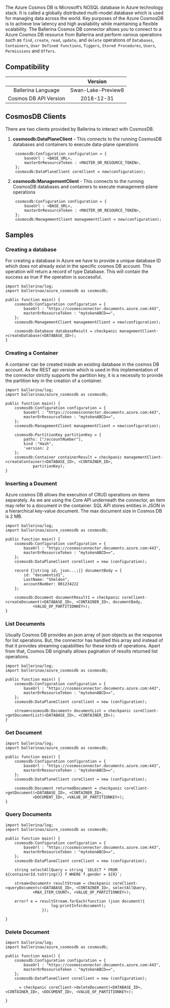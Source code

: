 The Azure Cosmos DB is Microsoft’s NOSQL database in Azure technology stack. It is called a globally distributed 
multi-model database which is used for managing data across the world. Key purposes of the Azure CosmosDB is to achieve 
low latency and high availability while maintaining a flexible scalability. 
The Ballerina Cosmos DB connector allows you to connect to a Azure Cosmos DB resource from Ballerina and perform various 
operations such as `find`, `create`, `read`, `update`, and `delete` operations of `Databases`, `Containers`,
`User Defined Functions`, `Tiggers`, `Stored Procedures`, `Users`, `Permissions` and `Offers`. 

## Compatibility

|                           |    Version                  |
|:-------------------------:|:---------------------------:|
| Ballerina Language        | Swan-Lake-Preview8          |
| Cosmos DB API Version     | 2018-12-31                  |

## CosmosDB Clients

There are two clients provided by Ballerina to interact with CosmosDB.

1. **cosmosdb:DataPlaneClient** - This connects to the running CosmosDB databases and containers to execute data-plane 
operations 

   ```ballerina
    cosmosdb:Configuration configuration = {
        baseUrl : <BASE_URL>,
        masterOrResourceToken : <MASTER_OR_RESOURCE_TOKEN>,
    };
    cosmosdb:DataPlaneClient coreClient = new(configuration);
   ```
2. **cosmosdb:ManagementClient** - This connects to the running CosmosDB databases and containers to execute 
management-plane operations 

   ```ballerina
    cosmosdb:Configuration configuration = {
        baseUrl : <BASE_URL>,
        masterOrResourceToken : <MASTER_OR_RESOURCE_TOKEN>,
    };
    cosmosdb:ManagementClient managementClient = new(configuration);
   ```

## Samples 
### Creating a database
For creating a database in Azure we have to provide a unique database ID which does not already exist in the specific 
cosmos DB account. This operation will return a record of type Database. This will contain the success as true if the 
operation is successful.

```ballerina
import ballerina/log;
import ballerinax/azure_cosmosdb as cosmosdb;

public function main() {
    cosmosdb:Configuration configuration = {
        baseUrl : "https://cosmosconnector.documents.azure.com:443",
        masterOrResourceToken : "mytokenABCD==",
    };
    cosmosdb:ManagementClient managementClient = new(configuration);

    cosmosdb:Database databaseResult = checkpanic managementClient->createDatabase(<DATABASE_ID>);
}
```

### Creating a Container
A container can be created inside an existing database in the cosmos DB account. As the REST api version which is used 
in this implementation of the connector strictly supports the partition key, it is a necessity to provide the 
partition key in the creation of a container. 

```ballerina
import ballerina/log;
import ballerinax/azure_cosmosdb as cosmosdb;

public function main() {
    cosmosdb:Configuration configuration = {
        baseUrl : "https://cosmosconnector.documents.azure.com:443",
        masterOrResourceToken : "mytokenABCD==",
    };
    cosmosdb:ManagementClient managementClient = new(configuration);

    cosmosdb:PartitionKey partitionKey = {
        paths: ["/accountNumber"],
        kind :"Hash",
        'version: 2
    };
    cosmosdb:Container containerResult = checkpanic managementClient->createContainer(<DATABASE_ID>, <CONTAINER_ID>, 
            partitionKey);
}
```
### Inserting a Doument
Azure cosmos DB allows the execution of CRUD operations on items separately. As we are using the Core API underneath 
the connector, an item may refer to a document in the container. SQL API stores entities in JSON in a hierarchical 
key-value document. The max document size in Cosmos DB is 2 MB.

```ballerina
import ballerina/log;
import ballerinax/azure_cosmosdb as cosmosdb;

public function main() {
    cosmosdb:Configuration configuration = {
        baseUrl : "https://cosmosconnector.documents.azure.com:443",
        masterOrResourceToken : "mytokenABCD==",
    };
    cosmosdb:DataPlaneClient coreClient = new (configuration);

    record {|string id; json...;|} documentBody = {
        id: "documentid1",
        LastName: "Sheldon", 
        accountNumber: 001234222
    };

    cosmosdb:Document documentResult1 = checkpanic coreClient->createDocument(<DATABASE_ID>, <CONTAINER_ID>, documentBody, 
            <VALUE_OF_PARTITIONKEY>); 
}
```
### List Documents
Usually Cosmos DB provides an json array of json objects as the response for list operations. But, the connector 
has handled this array and instead of that it provides streaming capabilities for these kinds of operations. Apart from 
that, Cosmos DB originally allows pagination of results returned list operations.

```ballerina
import ballerina/log;
import ballerinax/azure_cosmosdb as cosmosdb;

public function main() {
    cosmosdb:Configuration configuration = {
        baseUrl : "https://cosmosconnector.documents.azure.com:443",
        masterOrResourceToken : "mytokenABCD==",
    };
    cosmosdb:DataPlaneClient coreClient = new (configuration);

    stream<cosmosdb:Document> documentList = checkpanic coreClient->getDocumentList(<DATABASE_ID>, <CONTAINER_ID>);
}
```
### Get Document

```ballerina
import ballerina/log;
import ballerinax/azure_cosmosdb as cosmosdb;

public function main() {
    cosmosdb:Configuration configuration = {
        baseUrl : "https://cosmosconnector.documents.azure.com:443",
        masterOrResourceToken : "mytokenABCD==",
    };
    cosmosdb:DataPlaneClient coreClient = new (configuration);

    cosmosdb:Document returnedDocument = checkpanic coreClient->getDocument(<DATABASE_ID>, <CONTAINER_ID>, 
            <DOCUMENT_ID>, <VALUE_OF_PARTITIONKEY>);
}
```

### Query Documents

```ballerina
import ballerina/log;
import ballerinax/azure_cosmosdb as cosmosdb;

public function main() {
    cosmosdb:Configuration configuration = {
        baseUrl : "https://cosmosconnector.documents.azure.com:443",
        masterOrResourceToken : "mytokenABCD==",
    };
    cosmosdb:DataPlaneClient coreClient = new (configuration);

    string selectAllQuery = string `SELECT * FROM ${containerId.toString()} f WHERE f.gender = ${0}`;

    stream<Document> resultStream = checkpanic coreClient->queryDocuments(<DATABASE_ID>, <CONTAINER_ID>, selectAllQuery, 
            <MAX_ITEM_COUNT>, <VALUE_OF_PARTITIONKEY>);

    error? e = resultStream.forEach(function (json document){
                    log:printInfo(document);
                });    

}
```
### Delete Document

```ballerina
import ballerina/log;
import ballerinax/azure_cosmosdb as cosmosdb;

public function main() {
    cosmosdb:Configuration configuration = {
        baseUrl : "https://cosmosconnector.documents.azure.com:443",
        masterOrResourceToken : "mytokenABCD==",
    };
    cosmosdb:DataPlaneClient coreClient = new (configuration);

    _ = checkpanic coreClient->deleteDocument(<DATABASE_ID>, <CONTAINER_ID>, <DOCUMENT_ID>, <VALUE_OF_PARTITIONKEY>);

}
```
